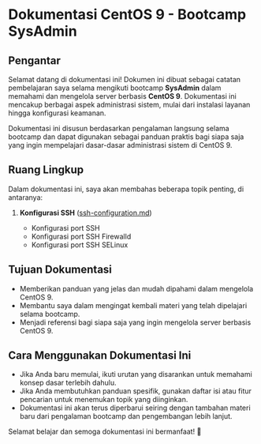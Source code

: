 # Dokumentasi CentOS 9 - Bootcamp SysAdmin

## Pengantar

Selamat datang di dokumentasi ini! Dokumen ini dibuat sebagai catatan pembelajaran saya selama mengikuti bootcamp **SysAdmin** dalam memahami dan mengelola server berbasis **CentOS 9**. Dokumentasi ini mencakup berbagai aspek administrasi sistem, mulai dari instalasi layanan hingga konfigurasi keamanan.

Dokumentasi ini disusun berdasarkan pengalaman langsung selama bootcamp dan dapat digunakan sebagai panduan praktis bagi siapa saja yang ingin mempelajari dasar-dasar administrasi sistem di CentOS 9.

## Ruang Lingkup

Dalam dokumentasi ini, saya akan membahas beberapa topik penting, di antaranya:

1. **Konfigurasi SSH** ([ssh-configuration.md](https://github.com/RafiNashirudin/centos9-sysadmin-docs/blob/main/ssh-configuration.md))

   - Konfigurasi port SSH
   - Konfigurasi port SSH Firewalld
   - Konfigurasi port SSH SELinux

## Tujuan Dokumentasi

- Memberikan panduan yang jelas dan mudah dipahami dalam mengelola CentOS 9.
- Membantu saya dalam mengingat kembali materi yang telah dipelajari selama bootcamp.
- Menjadi referensi bagi siapa saja yang ingin mengelola server berbasis CentOS 9.

## Cara Menggunakan Dokumentasi Ini

- Jika Anda baru memulai, ikuti urutan yang disarankan untuk memahami konsep dasar terlebih dahulu.
- Jika Anda membutuhkan panduan spesifik, gunakan daftar isi atau fitur pencarian untuk menemukan topik yang diinginkan.
- Dokumentasi ini akan terus diperbarui seiring dengan tambahan materi baru dari pengalaman bootcamp dan pengembangan lebih lanjut.

Selamat belajar dan semoga dokumentasi ini bermanfaat! 🚀

